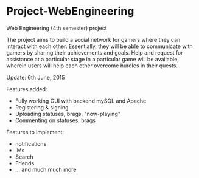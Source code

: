 # Project-WebEngineering
Web Engineering (4th semester) project

The project aims to build a social network for gamers where they can interact with each other. Essentially, they will be able to communicate with gamers by sharing their achievements and goals. Help and request for assistance at a particular stage in a particular game will be available, wherein users will help each other overcome hurdles in their quests.

Update: 6th June, 2015

Features added:

- Fully working GUI with backend mySQL and Apache
- Registering & signing
- Uploading statuses, brags, "now-playing"
- Commenting on statuses, brags

Features to implement:

- notifications
- IMs
- Search
- Friends
- ... and much much more
